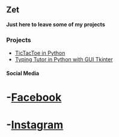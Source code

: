 ## Zet

**Just here to leave some of my projects**

### Projects

- [TicTacToe in Python](https://github.com/kyizet/python-tictactoe)
- [Typing Tutor in Python with GUI Tkinter](https://github.com/kyizet/typtolator-python)

#### Social Media
# -[Facebook](https://www.facebook.com/zett1kz)
# -[Instagram](https://www.instagram.com)
